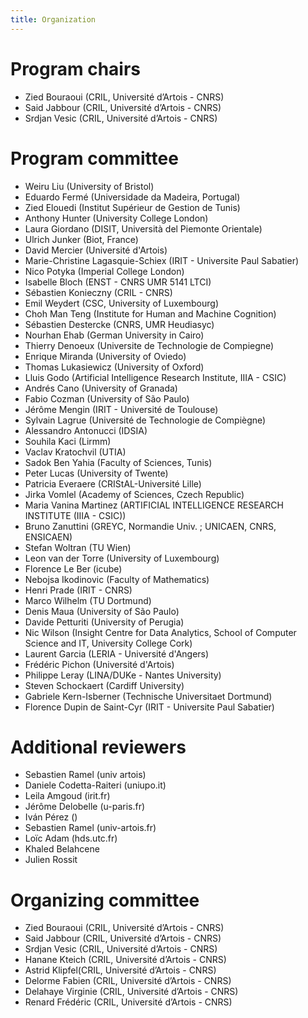 ```yaml
---
title: Organization
---
```


# Program chairs
 - Zied Bouraoui (CRIL, Université d’Artois - CNRS)
 - Said Jabbour  (CRIL, Université d’Artois - CNRS)
 - Srdjan Vesic (CRIL, Université d’Artois - CNRS)

# Program committee

- Weiru	Liu	(University of Bristol)
- Eduardo	Fermé	(Universidade da Madeira, Portugal)
- Zied	Elouedi	(Institut Supérieur de Gestion de Tunis)
- Anthony	Hunter	(University College London)
- Laura	Giordano	(DISIT, Università del Piemonte Orientale)
- Ulrich	Junker	(Biot, France) 
- David	Mercier	(Université d'Artois)
- Marie-Christine	Lagasquie-Schiex	(IRIT - Universite Paul Sabatier)
- Nico	Potyka	(Imperial College London)
- Isabelle	Bloch	(ENST - CNRS UMR 5141 LTCI)
- Sébastien	Konieczny	(CRIL - CNRS)
- Emil	Weydert	(CSC, University of Luxembourg)
- Choh Man	Teng	(Institute for Human and Machine Cognition)
- Sébastien	Destercke	(CNRS, UMR Heudiasyc)
- Nourhan	Ehab	(German University in Cairo)
- Thierry	Denoeux	(Universite de Technologie de Compiegne)
- Enrique	Miranda	(University of Oviedo)
- Thomas	Lukasiewicz	(University of Oxford)
- Lluis	Godo	(Artificial Intelligence Research Institute, IIIA - CSIC)
- Andrés	Cano	(University of Granada)
- Fabio	Cozman	(University of São Paulo)
- Jérôme	Mengin	(IRIT - Université de Toulouse)
- Sylvain	Lagrue	(Université de Technologie de Compiègne)
- Alessandro	Antonucci	(IDSIA)
- Souhila	Kaci	(Lirmm)
- Vaclav	Kratochvil	(UTIA)
- Sadok	Ben Yahia	(Faculty of Sciences, Tunis)
- Peter	Lucas	(University of Twente)
- Patricia	Everaere	(CRIStAL-Université Lille)
-  Jirka	Vomlel	(Academy of Sciences, Czech Republic)
- Maria Vanina	Martinez	(ARTIFICIAL INTELLIGENCE RESEARCH INSTITUTE (IIIA - CSIC))
- Bruno	Zanuttini	(GREYC, Normandie Univ. ; UNICAEN, CNRS, ENSICAEN)
- Stefan	Woltran	(TU Wien)
- Leon	van der Torre	(University of Luxembourg)
- Florence	Le Ber	(icube)
- Nebojsa	Ikodinovic	(Faculty of Mathematics)
- Henri	Prade	(IRIT - CNRS)
- Marco	Wilhelm	(TU Dortmund)
- Denis	Maua	(University of São Paulo)
- Davide	Petturiti	(University of Perugia)
- Nic	Wilson	(Insight Centre for Data Analytics, School of Computer Science and IT, University College Cork)
- Laurent	Garcia	(LERIA - Université d'Angers)
- Frédéric	Pichon	(Université d'Artois)
- Philippe	Leray	(LINA/DUKe - Nantes University)
- Steven	Schockaert	(Cardiff University)
- Gabriele	Kern-Isberner	(Technische Universitaet Dortmund)
- Florence	Dupin de Saint-Cyr	(IRIT - Universite Paul Sabatier)

# Additional reviewers
- Sebastien Ramel (univ artois)
- Daniele Codetta-Raiteri (uniupo.it)
- Leila Amgoud (irit.fr)
- Jérôme Delobelle (u-paris.fr)
- Iván Pérez ()
- Sebastien Ramel (univ-artois.fr)
- Loïc Adam (hds.utc.fr)
- Khaled Belahcene
- Julien Rossit 

# Organizing committee
 - Zied Bouraoui (CRIL, Université d’Artois - CNRS)
 - Said Jabbour  (CRIL, Université d’Artois - CNRS)
 - Srdjan Vesic (CRIL, Université d’Artois - CNRS)
 - Hanane Kteich (CRIL, Université d’Artois - CNRS)
 - Astrid Klipfel(CRIL, Université d’Artois - CNRS)
 - Delorme Fabien (CRIL, Université d’Artois - CNRS)
 - Delahaye Virginie (CRIL, Université d’Artois - CNRS)
 - Renard Frédéric (CRIL, Université d’Artois - CNRS)
